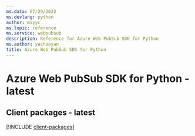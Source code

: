 ```yaml
---
ms.data: 07/29/2022
ms.devlang: python
author: msyyc
ms.topic: reference
ms.service: webpubsub
description: Reference for Azure Web PubSub SDK for Python
ms.author: yuchaoyan
title: Azure Web PubSub SDK for Python
---
```

# Azure Web PubSub SDK for Python - latest

## Client packages - latest
[!INCLUDE [client-packages](web-pubsub-client-index.md)]